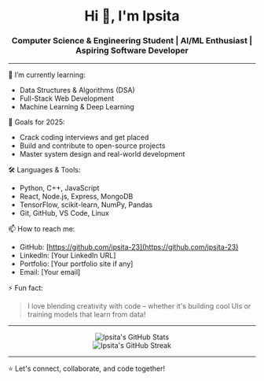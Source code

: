 <h1 align="center">Hi 👋, I'm Ipsita</h1>
<h3 align="center">Computer Science & Engineering Student | AI/ML Enthusiast | Aspiring Software Developer</h3>

---

🌱 I’m currently learning:
- Data Structures & Algorithms (DSA)
- Full-Stack Web Development
- Machine Learning & Deep Learning

🎯 Goals for 2025:
- Crack coding interviews and get placed
- Build and contribute to open-source projects
- Master system design and real-world development

🛠️ Languages & Tools:
- Python, C++, JavaScript
- React, Node.js, Express, MongoDB
- TensorFlow, scikit-learn, NumPy, Pandas
- Git, GitHub, VS Code, Linux

📫 How to reach me:
- GitHub: [https://github.com/ipsita-23](https://github.com/ipsita-23)
- LinkedIn: [Your LinkedIn URL]
- Portfolio: [Your portfolio site if any]
- Email: [Your email]

⚡ Fun fact:
> I love blending creativity with code – whether it's building cool UIs or training models that learn from data!

---

<p align="center">
  <img src="https://github-readme-stats.vercel.app/api?username=ipsita-23&show_icons=true&theme=radical" alt="Ipsita's GitHub Stats" />
  <br/>
  <img src="https://github-readme-streak-stats.herokuapp.com/?user=ipsita-23&theme=radical" alt="Ipsita's GitHub Streak" />
</p>

---

⭐️ Let's connect, collaborate, and code together!

